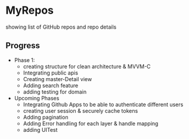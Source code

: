 # MyRepos
showing list of GitHub repos and repo details

## Progress
- Phase 1: 
  - creating structure for clean architecture & MVVM-C
  - Integrating public apis
  - Creating master-Detail view
  - Adding search feature
  - adding testing for domain
- Upcoming Phases
  - Integrating Github Apps to be able to authenticate different users
  - creating user session & securely cache tokens
  - Adding pagination
  - Adding Error handling for each layer & handle mapping
  - adding UITest

